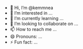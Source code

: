 - 👋 Hi, I’m @kemmnea
- 👀 I’m interested in ...
- 🌱 I’m currently learning ...
- 💞️ I’m looking to collaborate on ...
- 📫 How to reach me ...
- 😄 Pronouns: ...
- ⚡ Fun fact: ...

<!---
kemmnea/kemmnea is a ✨ special ✨ repository because its `README.md` (this file) appears on your GitHub profile.
You can click the Preview link to take a look at your changes.
--->
